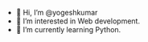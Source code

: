 - 👋 Hi, I’m @yogeshkumar
- 👀 I’m interested in Web development.
- 🌱 I’m currently learning Python.

<!---
yogeshkumar096/yogeshkumar096 is a ✨ special ✨ repository because its `README.md` (this file) appears on your GitHub profile.
You can click the Preview link to take a look at your changes.
--->
